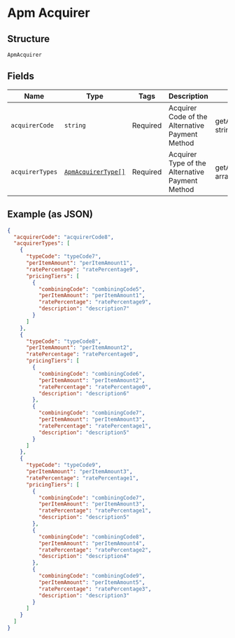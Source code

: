 
# Apm Acquirer

## Structure

`ApmAcquirer`

## Fields

| Name | Type | Tags | Description | Getter | Setter |
|  --- | --- | --- | --- | --- | --- |
| `acquirerCode` | `string` | Required | Acquirer Code of the Alternative Payment Method | getAcquirerCode(): string | setAcquirerCode(string acquirerCode): void |
| `acquirerTypes` | [`ApmAcquirerType[]`](../../doc/models/apm-acquirer-type.md) | Required | Acquirer Type of the Alternative Payment Method | getAcquirerTypes(): array | setAcquirerTypes(array acquirerTypes): void |

## Example (as JSON)

```json
{
  "acquirerCode": "acquirerCode8",
  "acquirerTypes": [
    {
      "typeCode": "typeCode7",
      "perItemAmount": "perItemAmount1",
      "ratePercentage": "ratePercentage9",
      "pricingTiers": [
        {
          "combiningCode": "combiningCode5",
          "perItemAmount": "perItemAmount1",
          "ratePercentage": "ratePercentage9",
          "description": "description7"
        }
      ]
    },
    {
      "typeCode": "typeCode8",
      "perItemAmount": "perItemAmount2",
      "ratePercentage": "ratePercentage0",
      "pricingTiers": [
        {
          "combiningCode": "combiningCode6",
          "perItemAmount": "perItemAmount2",
          "ratePercentage": "ratePercentage0",
          "description": "description6"
        },
        {
          "combiningCode": "combiningCode7",
          "perItemAmount": "perItemAmount3",
          "ratePercentage": "ratePercentage1",
          "description": "description5"
        }
      ]
    },
    {
      "typeCode": "typeCode9",
      "perItemAmount": "perItemAmount3",
      "ratePercentage": "ratePercentage1",
      "pricingTiers": [
        {
          "combiningCode": "combiningCode7",
          "perItemAmount": "perItemAmount3",
          "ratePercentage": "ratePercentage1",
          "description": "description5"
        },
        {
          "combiningCode": "combiningCode8",
          "perItemAmount": "perItemAmount4",
          "ratePercentage": "ratePercentage2",
          "description": "description4"
        },
        {
          "combiningCode": "combiningCode9",
          "perItemAmount": "perItemAmount5",
          "ratePercentage": "ratePercentage3",
          "description": "description3"
        }
      ]
    }
  ]
}
```

